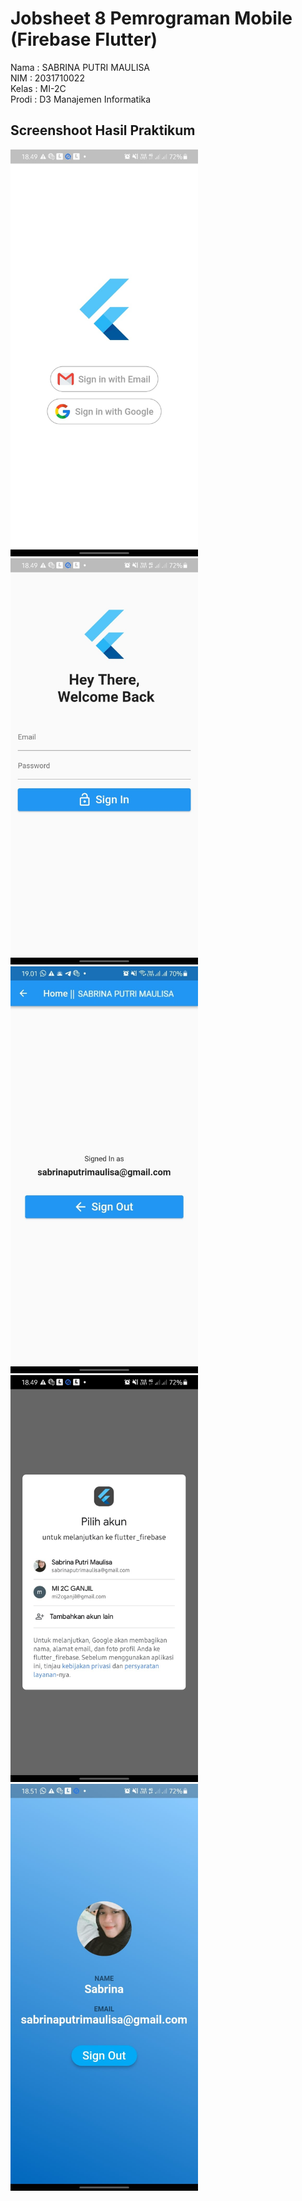 # Jobsheet 8 Pemrograman Mobile (Firebase Flutter)

Nama : SABRINA PUTRI MAULISA<br/>
NIM : 2031710022 <br/>
Kelas : MI-2C <br/>
Prodi : D3 Manajemen Informatika <br/>

## Screenshoot Hasil Praktikum
<img src="img/a.jpeg" alt="drawing" width="300"/>
<br/>
<img src="img/b.jpeg" alt="drawing" width="300"/>
<br/>
<img src="img/c.jpeg" alt="drawing" width="300"/>
<br/>
<img src="img/d.jpeg" alt="drawing" width="300"/>
<br/>
<img src="img/e.jpeg" alt="drawing" width="300"/>


